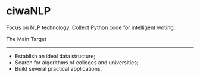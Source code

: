 # ciwaNLP

Focus on NLP technology. Collect Python code for intelligent writing.

The Main Target

----

- Establish an ideal data structure;
- Search for algorithms of colleges and universities;
- Build several practical applications.
